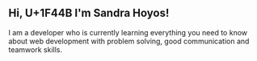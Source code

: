 ## Hi, U+1F44B I'm Sandra Hoyos!

I am a developer who is currently learning everything you need to know about web development
with problem solving, good communication and teamwork skills.
